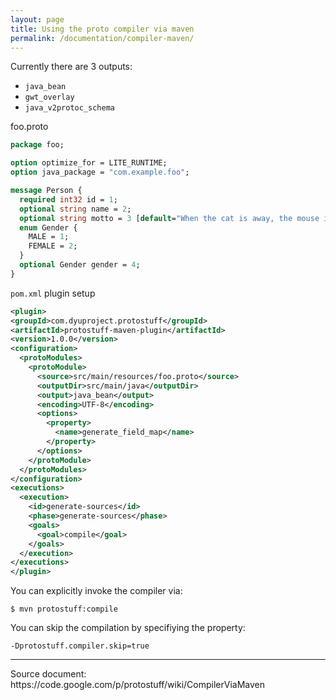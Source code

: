 ```yaml
---
layout: page
title: Using the proto compiler via maven
permalink: /documentation/compiler-maven/
---
```


Currently there are 3 outputs:

* `java_bean`
* `gwt_overlay`
* `java_v2protoc_schema`

foo.proto

```proto
package foo;

option optimize_for = LITE_RUNTIME;
option java_package = "com.example.foo";

message Person {
  required int32 id = 1;
  optional string name = 2;
  optional string motto = 3 [default="When the cat is away, the mouse is alone!"];
  enum Gender {
    MALE = 1;
    FEMALE = 2;
  }
  optional Gender gender = 4;
}
```

`pom.xml` plugin setup

```xml
<plugin>
<groupId>com.dyuproject.protostuff</groupId>
<artifactId>protostuff-maven-plugin</artifactId>
<version>1.0.0</version>
<configuration>
  <protoModules>
    <protoModule>
      <source>src/main/resources/foo.proto</source>
      <outputDir>src/main/java</outputDir>
      <output>java_bean</output>
      <encoding>UTF-8</encoding>
      <options>
        <property>
          <name>generate_field_map</name>
        </property>
      </options>
    </protoModule>
  </protoModules>
</configuration>
<executions>
  <execution>
    <id>generate-sources</id>
    <phase>generate-sources</phase>
    <goals>
      <goal>compile</goal>
    </goals>
  </execution>
</executions>
</plugin>
```

You can explicitly invoke the compiler via:

```
$ mvn protostuff:compile
```

You can skip the compilation by specifiying the property:

```
-Dprotostuff.compiler.skip=true
```
<hr>
Source document: https://code.google.com/p/protostuff/wiki/CompilerViaMaven
